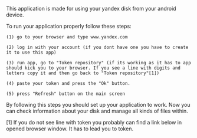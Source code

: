 This application is made for using your yandex disk from your android device.

To run your application properly follow these steps:

	(1) go to your browser and type www.yandex.com 
	
	(2) log in with your account (if you dont have one you have to create it to use this app) 
	
	(3) run app, go to "Token repository" (if its working as it has to app should kick you to your browser. If you see a line with digits and letters copy it and then go back to "Token repository"[1])
	
	(4) paste your token and press the "Ok" button.
	
	(5) press "Refresh" button on the main screen

By following this steps you should set up your application to work. Now you can check information about your disk and manage all kinds of files within.

[1] If you do not see line with token you probably can find a link below in opened browser window. It has to lead you to token.
